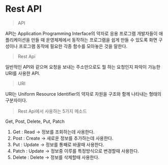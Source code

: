 Rest API
=============

>API

API는 Application Programming Interface의 약자로
응용 프로그램 개발자들이 애플리케이션을 만들 때
운영체제에서 동작하는 프로그램을 쉽게 만들 수 있도록
화면 구성이나 프로그램 동작에 필요한 각종 함수를 모아놓은 것을 말한다.

>Rest Api

일반적인 API와 같으며 요청을 보내는 주소만으로도
뭘 하는 요청인지 파악이 가능한 URI를 사용한 API.

>URI

URI는 Uniform Resource Identifier의 약자로
자원을 구조와 함께 나타내는 형태의 구분자이다.

>Rest Api에서 사용하는 5가지 메소드

Get, Post, Delete, Put, Patch

1. Get : Read -> 정보를 조회하는데 사용한다.
2. Post : Create -> 새로운 정보를 추가하는데 사용한다.
3. Put : Update -> 정보를 통째로 바꿀때 사용한다.
4. Patch : Update -> 정보중 이루를 특정방식으로 변경할때 사용한다.
5. Delete : Delete -> 정보를 삭제할때 사용한다.